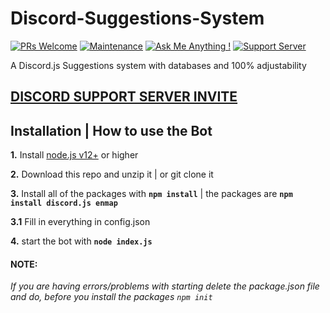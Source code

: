 # Discord-Suggestions-System

[![PRs Welcome](https://img.shields.io/badge/PRs-welcome-brightgreen.svg?style=flat-square)](http://makeapullrequest.com)
[![Maintenance](https://img.shields.io/badge/Maintained%3F-yes-green.svg)](https://GitHub.com/BQNBiswa/)
[![Ask Me Anything !](https://img.shields.io/badge/Ask%20me-anything-1abc9c.svg)](https://GitHub.com/BQNBiswa/Ask-Me-Anything)
[![Support Server](https://img.shields.io/discord/591914197219016707.svg?label=&logo=discord&logoColor=ffffff&color=7389D8&labelColor=6A7EC2)](https://discord.gg/HXcBmvJ3Gx)

A Discord.js Suggestions system with databases and 100% adjustability

## [**DISCORD SUPPORT SERVER INVITE**](https://discord.gg/HXcBmvJ3Gx)

## Installation | How to use the Bot

 **1.** Install [node.js v12+](https://nodejs.org/api/cli.html#cli_unhandled_rejections_mode) or higher

 **2.** Download this repo and unzip it    |    or git clone it
 
 **3.** Install all of the packages with **`npm install`**     |  the packages are   **`npm install discord.js enmap`**
 
 **3.1** Fill in everything in config.json
 
 **4.** start the bot with **`node index.js`**

#### **NOTE:**

*If you are having errors/problems with starting delete the package.json file and do, before you install the packages `npm init`*